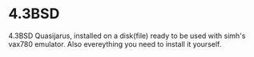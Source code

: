 # 4.3BSD
4.3BSD Quasijarus, installed on a disk(file) ready to be used with simh's vax780 emulator. Also evereything you need to install it yourself.
